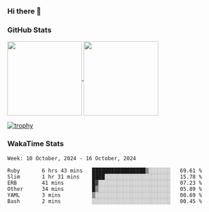 ### Hi there 👋

### GitHub Stats

<a href="https://github.com/anuraghazra/github-readme-stats">
  <img align="center" height="170px" src="https://github-readme-stats.vercel.app/api/top-langs/?username=tksfjt1024&layout=compact&count_private=true&show_icons=true&show_icons=true&theme=graywhite" />
</a>
<a href="https://github.com/anuraghazra/github-readme-stats">
  <img align="center" height="170px" src="https://github-readme-stats.vercel.app/api?username=tksfjt1024&count_private=true&show_icons=true&show_icons=true&theme=graywhite" />
</a>

[![trophy](https://github-profile-trophy.vercel.app/?username=tksfjt1024)](https://github.com/ryo-ma/github-profile-trophy)

### WakaTime Stats

<!--START_SECTION:waka-->
```text
Week: 10 October, 2024 - 16 October, 2024

Ruby       6 hrs 43 mins   █████████████████▒░░░░░░░   69.61 % 
Slim       1 hr 31 mins    ████░░░░░░░░░░░░░░░░░░░░░   15.78 % 
ERB        41 mins         █▓░░░░░░░░░░░░░░░░░░░░░░░   07.23 % 
Other      34 mins         █▒░░░░░░░░░░░░░░░░░░░░░░░   05.89 % 
YAML       3 mins          ▒░░░░░░░░░░░░░░░░░░░░░░░░   00.69 % 
Bash       2 mins          ░░░░░░░░░░░░░░░░░░░░░░░░░   00.45 % 
```
<!--END_SECTION:waka-->
